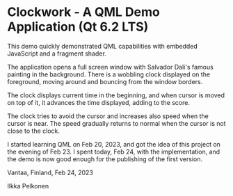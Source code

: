 # Clockwork - A QML Demo Application (Qt 6.2 LTS)

This demo quickly demonstrated QML capabilities with embedded JavaScript and a fragment shader.

The application opens a full screen window with Salvador Dali's famous painting in the background. There is a wobbling clock displayed on the foreground, moving around and bouncing from the window borders.

The clock displays current time in the beginning, and when cursor is moved on top of it, it advances the time displayed, adding to the score.

The clock tries to avoid the cursor and increases also speed when the cursor is near. The speed gradually returns to normal when the cursor is not close to the clock.

I started learning QML on Feb 20, 2023, and got the idea of this project on the evening of Feb 23. I spent today, Feb 24, with the implementation, and the demo is now good enough for the publishing of the first version.

Vantaa, Finland, Feb 24, 2023

Ilkka Pelkonen
